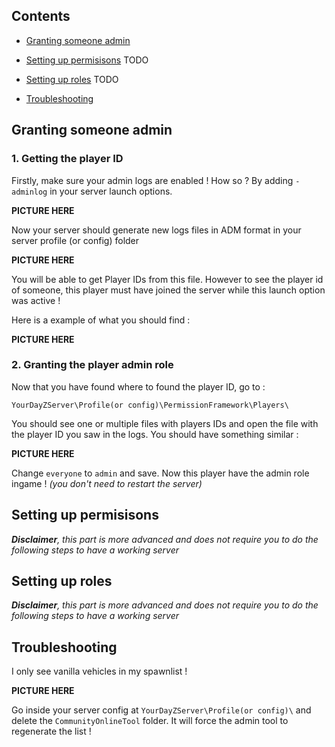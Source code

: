 ## Contents

- [Granting someone admin](#granting-someone-admin)

- [Setting up permisisons](#setting-up-permisisons) TODO

- [Setting up roles](#setting-up-roles) TODO

- [Troubleshooting](#troubleshooting)



## Granting someone admin

### 1. Getting the player ID

Firstly, make sure your admin logs are enabled ! How so ? By adding `-adminlog` in your server launch options.

**PICTURE HERE**

Now your server should generate new logs files in ADM format in your server profile (or config) folder

**PICTURE HERE**

You will be able to get Player IDs from this file. However to see the player id of someone, this player must have joined the server while this launch option was active !

Here is a example of what you should find :

**PICTURE HERE**

### 2. Granting the player admin role

Now that you have found where to found the player ID, go to :

`YourDayZServer\Profile(or config)\PermissionFramework\Players\`

You should see one or multiple files with players IDs and open the file with the player ID you saw in the logs. You should have something similar :

**PICTURE HERE**

Change `everyone` to `admin` and save. Now this player have the admin role ingame ! _(you don't need to restart the server)_

## Setting up permisisons

_**Disclaimer**, this part is more advanced and does not require you to do the following steps to have a working server_


## Setting up roles

_**Disclaimer**, this part is more advanced and does not require you to do the following steps to have a working server_

## Troubleshooting

I only see vanilla vehicles in my spawnlist !

**PICTURE HERE**

Go inside your server config at `YourDayZServer\Profile(or config)\` and delete the `CommunityOnlineTool` folder. It will force the admin tool to regenerate the list !